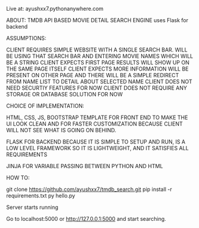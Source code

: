 Live at: ayushxx7.pythonanywhere.com


ABOUT:
TMDB API BASED MOVIE DETAIL SEARCH ENGINE
uses Flask for backend


ASSUMPTIONS:

CLIENT REQUIRES SIMPLE WEBSITE WITH A SINGLE SEARCH BAR.
WILL BE USING THAT SEARCH BAR AND ENTERING MOVIE NAMES WHICH WILL BE A STRING
CLIENT EXPECTS FIRST PAGE RESULTS WILL SHOW UP ON THE SAME PAGE ITSELF
CLIENT EXPECTS MORE INFORMATION WILL BE PRESENT ON OTHER PAGE AND THERE WILL BE
A SIMPLE REDIRECT FROM NAME LIST TO DETAIL ABOUT SELECTED NAME
CLIENT DOES NOT NEED SECURTIY FEATURES FOR NOW
CLIENT DOES NOT REQUIRE ANY STORAGE OR DATABASE SOLUTION FOR NOW


CHOICE OF IMPLEMENTATION:

HTML, CSS, JS, BOOTSTRAP TEMPLATE FOR FRONT END TO MAKE THE UI LOOK CLEAN AND 
FOR FASTER CUSTOMIZATION BECAUSE CLIENT WILL NOT SEE WHAT IS GOING ON BEHIND.

FLASK FOR BACKEND BECAUSE IT IS SIMPLE TO SETUP AND RUN, IS A LOW LEVEL FRAMEWORK 
SO IT IS LIGHTWEIGHT, AND IT SATISFIES ALL REQUIREMENTS

JINJA FOR VARIABLE PASSING BETWEEN PYTHON AND HTML 


HOW TO:

git clone https://github.com/ayushxx7/tmdb_search.git
pip install -r requirements.txt
py hello.py

Server starts running

Go to localhost:5000 or http://127.0.0.1:5000 and start searching.
